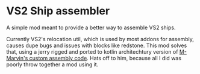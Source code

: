 # VS2 Ship assembler

A simple mod meant to provide a better way to assemble VS2 ships.

Currently VS2's relocation util, which is used by most addons for assembly, causes dupe bugs and issues with blocks like redstone. This mod solves that, using a jerry rigged and ported to kotlin architechtury version of [M-Marvin's custom assembly code](https://github.com/M-Marvin/MCMOD-Industria). Hats off to him, because all I did was poorly throw together a mod using it.
